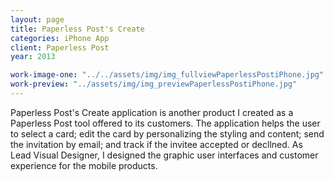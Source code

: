 ```yaml
---
layout: page
title: Paperless Post's Create
categories: iPhone App
client: Paperless Post
year: 2013

work-image-one: "../../assets/img/img_fullviewPaperlessPostiPhone.jpg"
work-preview: "../assets/img/img_previewPaperlessPostiPhone.jpg"
---
```


Paperless Post's Create application is another product I created as a Paperless Post tool offered to its customers. The application helps the user to select a card; edit the card by personalizing the styling and content; send the invitation by email; and track if the invitee accepted or decllned. As Lead Visual Designer, I designed the graphic user interfaces and customer experience for the mobile products.